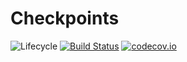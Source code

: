 # Checkpoints

![Lifecycle](https://img.shields.io/badge/lifecycle-experimental-orange.svg)<!--
![Lifecycle](https://img.shields.io/badge/lifecycle-maturing-blue.svg)
![Lifecycle](https://img.shields.io/badge/lifecycle-stable-green.svg)
![Lifecycle](https://img.shields.io/badge/lifecycle-retired-orange.svg)
![Lifecycle](https://img.shields.io/badge/lifecycle-archived-red.svg)
![Lifecycle](https://img.shields.io/badge/lifecycle-dormant-blue.svg) -->
[![Build Status](https://travis-ci.org/hildebrandmw/Checkpoints.jl.svg?branch=master)](https://travis-ci.org/hildebrandmw/Checkpoints.jl)
[![codecov.io](http://codecov.io/github/hildebrandmw/Checkpoints.jl/coverage.svg?branch=master)](http://codecov.io/github/hildebrandmw/Checkpoints.jl?branch=master)
